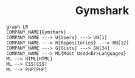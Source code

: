 <h1 align="center">Gymshark</h1>

```mermaid
graph LR
COMPANY_NAME{Gymshark}
COMPANY_NAME ---> U{Users} ---> UN[1]
COMPANY_NAME ---> R{Repositories} ---> RN[12]
COMPANY_NAME ---> G{Gists} ---> GN[34]
COMPANY_NAME ---> ML{Most Used<br>Languages}
ML --> HTML[HTML]
ML --> CSS[CSS]
ML --> PHP[PHP]
```
